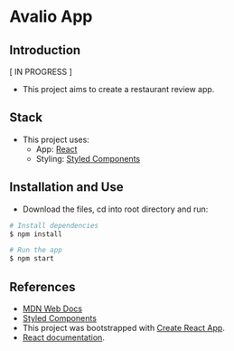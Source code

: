 # Avalio App

## Introduction
[ IN PROGRESS ]
- This project aims to create a restaurant review app.

## Stack

- This project uses: 
  - App: [React](https://reactjs.org/)
  - Styling: [Styled Components](https://www.styled-components.com/)

## Installation and Use

- Download the files, cd into root directory and run:
```bash
# Install dependencies
$ npm install

# Run the app
$ npm start
```

## References

- [MDN Web Docs](https://developer.mozilla.org/en-US/)
- [Styled Components](https://www.styled-components.com/)
- This project was bootstrapped with [Create React App](https://github.com/facebook/create-react-app).
- [React documentation](https://reactjs.org/).
